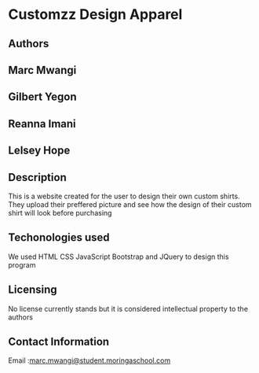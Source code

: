 # Customzz Design Apparel
## Authors
## Marc Mwangi
## Gilbert Yegon
## Reanna Imani
## Lelsey Hope

## Description
This is a website created for the user to design their own custom shirts. They upload their preffered picture and see how the design of their custom shirt will look before purchasing

## Techonologies used

We used HTML CSS JavaScript Bootstrap and JQuery to design this program

## Licensing

No license currently stands but it is considered intellectual property to the authors

## Contact Information

Email :marc.mwangi@student.moringaschool.com
